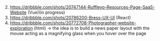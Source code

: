 2. https://dribbble.com/shots/20747144-Ruffleyo-Resources-Page-SaaS-Website (Vue)(in progress)
3. https://dribbble.com/shots/20786200-Bress-UX-UI (React)
4. https://dribbble.com/shots/20772708-Photographer-website-exploration (html) -> the idea is to build a news paper layout with the mouse acting as a magnifying glass when you hover over the page

